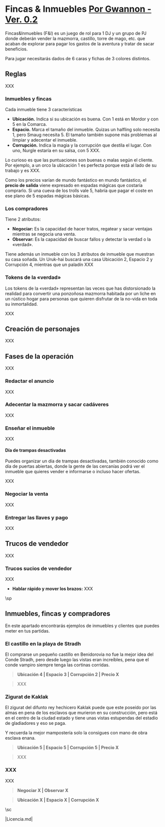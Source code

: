 # Fincas & Inmuebles [Por Gwannon - Ver. 0.2](https://gwannon.itch.io/fincas-e-inmuebles)

Fincas&Inmuebles (F&I) es un juego de rol para 1 DJ y un grupo de PJ donde deberán vender la mazmorra, castillo, torre de mago, etc. que acaban de explorar para pagar los gastos de la aventura y tratar de sacar beneficios.

Para jugar necesitarás dados de 6 caras y fichas de 3 colores distintos.

## Reglas

XXX

### Inmuebles y fincas

Cada inmueble tiene 3 características

* **Ubicación.** Indica si su ubicación es buena. Con 1 está en Mordor y con 5 en la Comarca.
* **Espacio.** Marca el tamaño del inmueble. Quizas un halfling solo necesita 1, pero Smaug necesita 5. El tamaño también supone más problemas al limpiar y adecentar el inmueble.
* **Corrupción.** Indica la magia y la corrupción que destila el lugar. Con uno, Nurgle estaría en su salsa, con 5 XXX.

Lo curioso es que las puntuaciones son buenas o malas según el cliente. Por ejemplo, a un orco la ubicación 1 es perfecta porque está al lado de su trabajo y es XXX.

Como los precios varían de mundo fantástico en mundo fantástico, el **precio de salida** viene expresado en espadas mágicas que costaría comprarlo. Si una cueva de los trolls vale 5, habría que pagar el coste en ese plano de 5 espadas mágicas básicas.

### Los compradores

Tiene 2 atributos:

* **Negociar:** Es la capacidad de hacer tratos, regatear y sacar ventajas mientras se negocia una venta.
* **Observar:** Es la capacidad de buscar fallos y detectar la verdad o la «verdad».

Tiene además un inmueble con los 3 atributos de inmueble que muestran su casa soñada. Un Uruk-hai buscará una casa Ubicación 2, Espacio 2 y Corrupción 4, mientras que un paladín XXX

### Tokens de la «verdad»

Los tokens de la «verdad» representan las veces que has distorsionado la realidad para convertir una ponzoñosa mazmorra habitada por un liche en un rústico hogar para personas que quieren disfrutar de la no-vida en toda su inmortalidad.

XXX

## Creación de personajes

XXX

## Fases de la operación

XXX

### Redactar el anuncio

XXX

### Adecentar la mazmorra y sacar cadáveres

XXX

### Enseñar el inmueble

XXX

#### Día de trampas desactivadas

Puedes organizar un día de trampas desactivadas, también conocido como día de puertas abiertas, donde la gente de las cercanías podrá ver el inmueble que quieres vender e informarse o incluso hacer ofertas.

XXX

### Negociar la venta

XXX

### Entregar las llaves y pago

XXX

## Trucos de vendedor

XXX

### Trucos sucios de vendedor

XXX

* **Hablar rápido y mover los brazos:** XXX

\sp

## Inmuebles, fincas y compradores

En este apartado encontrarás ejemplos de inmuebles y clientes que puedes meter en tus partidas.

### El castillo en la playa de Stradh

El comprarse un pequeño castillo en Benidorovia no fue la mejor idea del Conde Stradh, pero desde luego las vistas eran increíbles, pena que el conde vampiro siempre tenga las cortinas corridas.

> **Ubicación 4 | Espacio 3 | Corrupción 2 | Precio X**

> XXX

### Zigurat de Kaklak

El zigurat del difunto rey hechicero Kaklak puede que este poseído por las almas en pena de los esclavos que murieron en su construcción, pero está en el centro de la ciudad estado y tiene unas vistas estupendas del estadio de gladiadores y eso se paga.

Y recuerda la mejor mampostería solo la consigues con mano de obra esclava enana.

> **Ubicación 5 | Espacio 5 | Corrupción 5 | Precio X**

> XXX

### XXX

XXX

> **Negociar X | Observar X**

> **Ubicación X | Espacio X | Corrupción X**

\sc

|Licencia.md|
